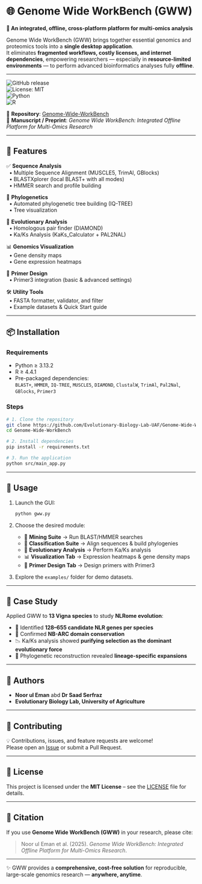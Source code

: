 # 🌐 Genome Wide WorkBench (GWW)

**🔬 An integrated, offline, cross-platform platform for multi-omics analysis**  

Genome Wide WorkBench (GWW) brings together essential genomics and proteomics tools into a **single desktop application**.  
It eliminates **fragmented workflows, costly licenses, and internet dependencies**, empowering researchers — especially in **resource-limited environments** — to perform advanced bioinformatics analyses fully **offline**.  

---

![GitHub release](https://img.shields.io/github/v/release/Evolutionary-Biology-Lab-UAF/Genome-Wide-WorkBench?style=flat-square)  
![License: MIT](https://img.shields.io/badge/License-MIT-green.svg?style=flat-square)  
![Python](https://img.shields.io/badge/Python-3.13+-blue.svg?style=flat-square&logo=python)  
![R](https://img.shields.io/badge/R-4.4+-blue.svg?style=flat-square&logo=r)  

🔗 **Repository**: [Genome-Wide-WorkBench](https://github.com/Evolutionary-Biology-Lab-UAF/Genome-Wide-WorkBench)  
📄 **Manuscript / Preprint**: *Genome Wide WorkBench: Integrated Offline Platform for Multi-Omics Research*  

---

## 🚀 Features

✅ **Sequence Analysis**  
&nbsp;&nbsp;• Multiple Sequence Alignment (MUSCLE5, TrimAl, GBlocks)  
&nbsp;&nbsp;• BLASTXplorer (local BLAST+ with all modes)  
&nbsp;&nbsp;• HMMER search and profile building  

🌳 **Phylogenetics**  
&nbsp;&nbsp;• Automated phylogenetic tree building (IQ-TREE)  
&nbsp;&nbsp;• Tree visualization  

🧬 **Evolutionary Analysis**  
&nbsp;&nbsp;• Homologous pair finder (DIAMOND)  
&nbsp;&nbsp;• Ka/Ks Analysis (KaKs_Calculator + PAL2NAL)  

📊 **Genomics Visualization**  
&nbsp;&nbsp;• Gene density maps  
&nbsp;&nbsp;• Gene expression heatmaps  

🧪 **Primer Design**  
&nbsp;&nbsp;• Primer3 integration (basic & advanced settings)  

🛠️ **Utility Tools**  
&nbsp;&nbsp;• FASTA formatter, validator, and filter  
&nbsp;&nbsp;• Example datasets & Quick Start guide  

---

## 📦 Installation

### Requirements
- Python ≥ 3.13.2  
- R ≥ 4.4.1  
- Pre-packaged dependencies:  
  `BLAST+`, `HMMER`, `IQ-TREE`, `MUSCLE5`, `DIAMOND`, `ClustalW`, `TrimAl`, `Pal2Nal`, `GBlocks`, `Primer3`  

### Steps
```bash
# 1. Clone the repository
git clone https://github.com/Evolutionary-Biology-Lab-UAF/Genome-Wide-WorkBench.git
cd Genome-Wide-WorkBench

# 2. Install dependencies
pip install -r requirements.txt

# 3. Run the application
python src/main_app.py
```

---

## 📖 Usage

1. Launch the GUI:  
   ```bash
   python gww.py
   ```

2. Choose the desired module:  
   - 🔎 **Mining Suite** → Run BLAST/HMMER searches  
   - 🌳 **Classification Suite** → Align sequences & build phylogenies  
   - 🧬 **Evolutionary Analysis** → Perform Ka/Ks analysis  
   - 📊 **Visualization Tab** → Expression heatmaps & gene density maps  
   - 🧪 **Primer Design Tab** → Design primers with Primer3  

3. Explore the `examples/` folder for demo datasets.  

---

## 🧪 Case Study

Applied GWW to **13 Vigna species** to study **NLRome evolution**:

- 🌱 Identified **128–655 candidate NLR genes per species**  
- 🔬 Confirmed **NB-ARC domain conservation**  
- 📉 Ka/Ks analysis showed **purifying selection as the dominant evolutionary force**  
- 🌳 Phylogenetic reconstruction revealed **lineage-specific expansions**  

---

## 👥 Authors

- **Noor ul Eman**  abd **Dr Saad Serfraz** 
- **Evolutionary Biology Lab, University of Agriculture**  

---

## 🤝 Contributing

💡 Contributions, issues, and feature requests are welcome!  
Please open an [Issue](../../issues) or submit a Pull Request.  

---

## 📜 License

This project is licensed under the **MIT License** – see the [LICENSE](LICENSE) file for details.  

---

## 🔗 Citation

If you use **Genome Wide WorkBench (GWW)** in your research, please cite:  

> Noor ul Eman et al. (2025). *Genome Wide WorkBench: Integrated Offline Platform for Multi-Omics Research*.  

---

✨ GWW provides a **comprehensive, cost-free solution** for reproducible, large-scale genomics research — **anywhere, anytime**.
